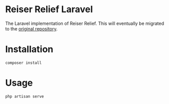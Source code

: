 # Reiser Relief Laravel
The Laravel implementation of Reiser Relief.  This will eventually be migrated to the [original repository](https://github.com/AlexKopen/Reiser-Relief).

# Installation
```
composer install
```

# Usage
```
php artisan serve
```
